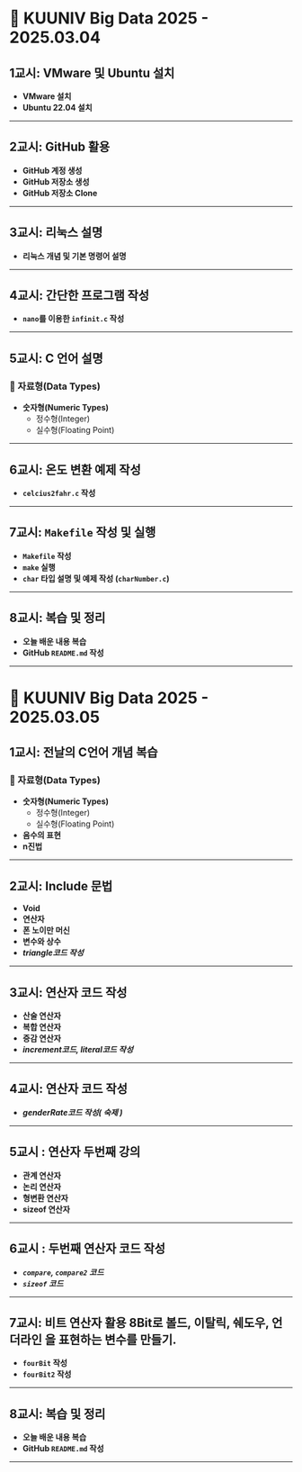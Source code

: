 # 📌 KUUNIV Big Data 2025 - 2025.03.04

##  1교시: VMware 및 Ubuntu 설치
- **VMware 설치**
- **Ubuntu 22.04 설치**

---

##  2교시: GitHub 활용
- **GitHub 계정 생성**
- **GitHub 저장소 생성**
- **GitHub 저장소 Clone**

---

##  3교시: 리눅스 설명
- **리눅스 개념 및 기본 명령어 설명**

---

##  4교시: 간단한 프로그램 작성
- **`nano`를 이용한 `infinit.c` 작성**

---

##  5교시: C 언어 설명
### 🔹 자료형(Data Types)
- **숫자형(Numeric Types)**
  - 정수형(Integer)
  - 실수형(Floating Point)

---

##  6교시: 온도 변환 예제 작성
- **`celcius2fahr.c` 작성**

---

##  7교시: `Makefile` 작성 및 실행
- **`Makefile` 작성**
- **`make` 실행**
- **`char` 타입 설명 및 예제 작성 (`charNumber.c`)**

---

##  8교시: 복습 및 정리
- **오늘 배운 내용 복습**
- **GitHub `README.md` 작성**

---







# 📌 KUUNIV Big Data 2025 - 2025.03.05

##  1교시: 전날의 C언어 개념 복습
### 🔹 자료형(Data Types)
- **숫자형(Numeric Types)**
  - 정수형(Integer)
  - 실수형(Floating Point)
- **음수의 표현**
- **n진법**


---

##  2교시: Include 문법
- **Void**
- **연산자**
- **폰 노이만 머신**
- **변수와 상수**
- ***triangle코드 작성***

---

##  3교시: 연산자 코드 작성
- **산술 연산자**
- **복합 연산자**
- **증감 연산자**
- ***increment코드, literal코드 작성***


---

##  4교시: 연산자 코드 작성
- ***genderRate코드 작성( 숙제 )***

---

## 5교시 : 연산자 두번째 강의
- **관계 연산자**
- **논리 연산자**
- **형변환 연산자**
- **sizeof 연산자**

---

## 6교시 : 두번째 연산자 코드 작성
- ***`compare`, `compare2` 코드***
- ***`sizeof` 코드***

---

##  7교시: 비트 연산자 활용 8Bit로 볼드, 이탈릭, 쉐도우, 언더라인 을 표현하는 변수를 만들기. 
- **`fourBit` 작성**
- **`fourBit2` 작성**

---

##  8교시: 복습 및 정리
- **오늘 배운 내용 복습**
- **GitHub `README.md` 작성**

---





